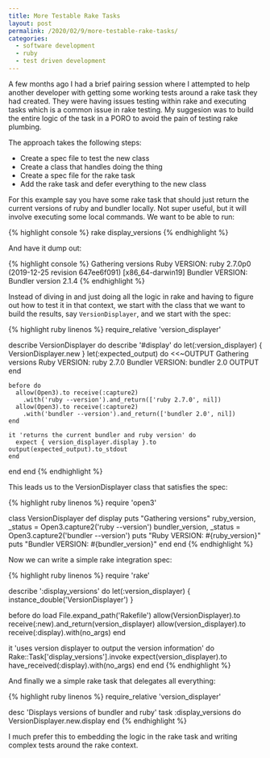 ```yaml
---
title: More Testable Rake Tasks
layout: post
permalink: /2020/02/9/more-testable-rake-tasks/
categories:
  - software development
  - ruby
  - test driven development
---
```


A few months ago I had a brief pairing session where I attempted to help another
developer with getting some working tests around a rake task they had created.
They were having issues testing within rake and executing tasks which is a
common issue in rake testing.  My suggesion was to build the entire logic of the
task in a PORO to avoid the pain of testing rake plumbing.

The approach takes the following steps:

- Create a spec file to test the new class
- Create a class that handles doing the thing
- Create a spec file for the rake task
- Add the rake task and defer everything to the new class

For this example say you have some rake task that should just return the current
versions of ruby and bundler locally.  Not super useful, but it will involve executing
some local commands.  We want to be able to run:

{% highlight console %}
rake display_versions
{% endhighlight %}

And have it dump out:

{% highlight console %}
Gathering versions
Ruby VERSION: ruby 2.7.0p0 (2019-12-25 revision 647ee6f091) [x86_64-darwin19]
Bundler VERSION: Bundler version 2.1.4
{% endhighlight %}

Instead of diving in and just doing all the logic in rake and having to figure out
how to test it in that context, we start with the class that we want to build the
results, say `VersionDisplayer`, and we start with the spec:

{% highlight ruby linenos %}
require_relative 'version_displayer'

describe VersionDisplayer do
  describe '#display' do
    let(:version_displayer) { VersionDisplayer.new }
    let(:expected_output) do
      <<~OUTPUT
        Gathering versions
        Ruby VERSION: ruby 2.7.0
        Bundler VERSION: bundler 2.0
      OUTPUT
    end

    before do
      allow(Open3).to receive(:capture2)
        .with('ruby --version').and_return(['ruby 2.7.0', nil])
      allow(Open3).to receive(:capture2)
        .with('bundler --version').and_return(['bundler 2.0', nil])
    end

    it 'returns the current bundler and ruby version' do
      expect { version_displayer.display }.to output(expected_output).to_stdout
    end
  end
end
{% endhighlight %}

This leads us to the VersionDisplayer class that satisfies the spec:

{% highlight ruby linenos %}
require 'open3'

class VersionDisplayer
  def display
    puts "Gathering versions"
    ruby_version, _status = Open3.capture2('ruby --version')
    bundler_version, _status = Open3.capture2('bundler --version')
    puts "Ruby VERSION: #{ruby_version}"
    puts "Bundler VERSION: #{bundler_version}"
  end
end
{% endhighlight %}

Now we can write a simple rake integration spec:

{% highlight ruby linenos %}
require 'rake'

describe ':display_versions' do
  let(:version_displayer) { instance_double('VersionDisplayer') }

  before do
    load File.expand_path('Rakefile')
    allow(VersionDisplayer).to receive(:new).and_return(version_displayer)
    allow(version_displayer).to receive(:display).with(no_args)
  end

  it 'uses version displayer to output the version information' do 
    Rake::Task['display_versions'].invoke
    expect(version_displayer).to have_received(:display).with(no_args)
  end
end
{% endhighlight %}

And finally we a simple rake task that delegates all everything:

{% highlight ruby linenos %}
require_relative 'version_displayer'

desc 'Displays versions of bundler and ruby'
task :display_versions do
  VersionDisplayer.new.display
end
{% endhighlight %}

I much prefer this to embedding the logic in the rake task and writing
complex tests around the rake context.
